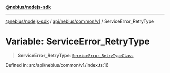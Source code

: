 [**@nebius/nodejs-sdk**](../../../../../README.md)

---

[@nebius/nodejs-sdk](../../../../../README.md) / [api/nebius/common/v1](../README.md) / ServiceError_RetryType

# Variable: ServiceError_RetryType

> **ServiceError_RetryType**: [`ServiceError_RetryTypeClass`](../type-aliases/ServiceError_RetryTypeClass.md)

Defined in: src/api/nebius/common/v1/index.ts:16
